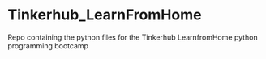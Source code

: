 # Tinkerhub_LearnFromHome
Repo containing the python files for the Tinkerhub LearnfromHome python programming bootcamp
